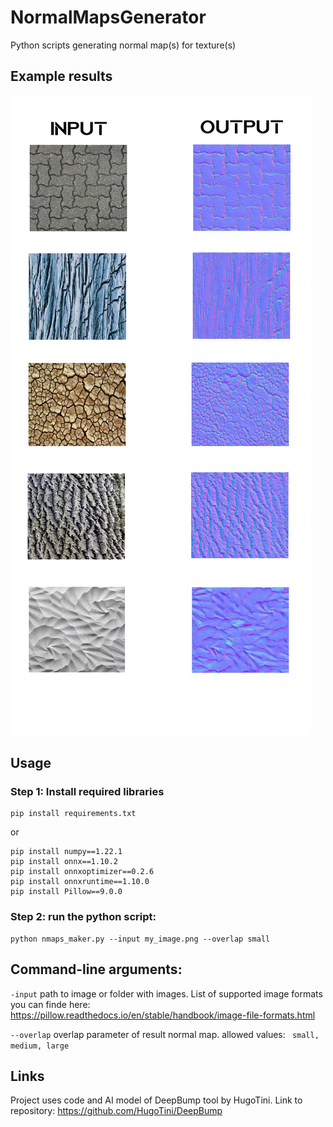 # NormalMapsGenerator
Python scripts generating normal map(s) for texture(s)

## Example results

![Иллюстрация к проекту](https://github.com/mrglaster/NormalMapsGenerator/blob/master/example_result.png)

## Usage

### Step 1: Install required libraries

```
pip install requirements.txt
```

or 


```
pip install numpy==1.22.1
pip install onnx==1.10.2
pip install onnxoptimizer==0.2.6
pip install onnxruntime==1.10.0
pip install Pillow==9.0.0

```




### Step 2: run the python script:

```
python nmaps_maker.py --input my_image.png --overlap small
```



## Command-line arguments:




``` -input ```    path to image or folder with images. List of supported image formats you can finde here: https://pillow.readthedocs.io/en/stable/handbook/image-file-formats.html

``` --overlap ```    overlap parameter of result normal map. allowed values: ``` small, medium, large```

## Links



Project uses code and AI model of DeepBump tool by HugoTini. Link to repository:  https://github.com/HugoTini/DeepBump

